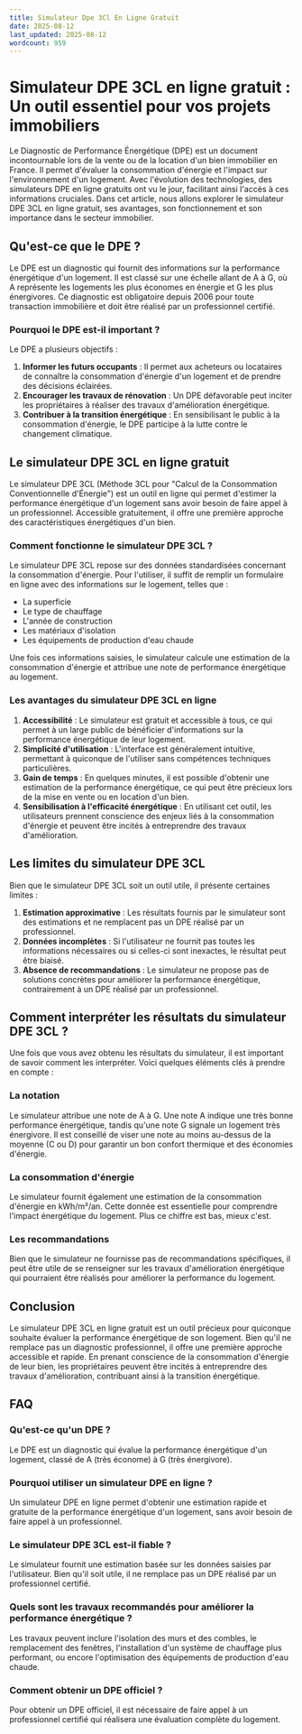 ```yaml
---
title: Simulateur Dpe 3Cl En Ligne Gratuit
date: 2025-08-12
last_updated: 2025-08-12
wordcount: 959
---
```


# Simulateur DPE 3CL en ligne gratuit : Un outil essentiel pour vos projets immobiliers

Le Diagnostic de Performance Énergétique (DPE) est un document incontournable lors de la vente ou de la location d'un bien immobilier en France. Il permet d'évaluer la consommation d'énergie et l'impact sur l'environnement d'un logement. Avec l'évolution des technologies, des simulateurs DPE en ligne gratuits ont vu le jour, facilitant ainsi l'accès à ces informations cruciales. Dans cet article, nous allons explorer le simulateur DPE 3CL en ligne gratuit, ses avantages, son fonctionnement et son importance dans le secteur immobilier.

## Qu'est-ce que le DPE ?

Le DPE est un diagnostic qui fournit des informations sur la performance énergétique d'un logement. Il est classé sur une échelle allant de A à G, où A représente les logements les plus économes en énergie et G les plus énergivores. Ce diagnostic est obligatoire depuis 2006 pour toute transaction immobilière et doit être réalisé par un professionnel certifié.

### Pourquoi le DPE est-il important ?

Le DPE a plusieurs objectifs :

1. **Informer les futurs occupants** : Il permet aux acheteurs ou locataires de connaître la consommation d'énergie d'un logement et de prendre des décisions éclairées.
2. **Encourager les travaux de rénovation** : Un DPE défavorable peut inciter les propriétaires à réaliser des travaux d'amélioration énergétique.
3. **Contribuer à la transition énergétique** : En sensibilisant le public à la consommation d'énergie, le DPE participe à la lutte contre le changement climatique.

## Le simulateur DPE 3CL en ligne gratuit

Le simulateur DPE 3CL (Méthode 3CL pour "Calcul de la Consommation Conventionnelle d'Énergie") est un outil en ligne qui permet d'estimer la performance énergétique d'un logement sans avoir besoin de faire appel à un professionnel. Accessible gratuitement, il offre une première approche des caractéristiques énergétiques d'un bien.

### Comment fonctionne le simulateur DPE 3CL ?

Le simulateur DPE 3CL repose sur des données standardisées concernant la consommation d'énergie. Pour l'utiliser, il suffit de remplir un formulaire en ligne avec des informations sur le logement, telles que :

- La superficie
- Le type de chauffage
- L'année de construction
- Les matériaux d'isolation
- Les équipements de production d'eau chaude

Une fois ces informations saisies, le simulateur calcule une estimation de la consommation d'énergie et attribue une note de performance énergétique au logement.

### Les avantages du simulateur DPE 3CL en ligne

1. **Accessibilité** : Le simulateur est gratuit et accessible à tous, ce qui permet à un large public de bénéficier d'informations sur la performance énergétique de leur logement.
2. **Simplicité d'utilisation** : L'interface est généralement intuitive, permettant à quiconque de l'utiliser sans compétences techniques particulières.
3. **Gain de temps** : En quelques minutes, il est possible d'obtenir une estimation de la performance énergétique, ce qui peut être précieux lors de la mise en vente ou en location d'un bien.
4. **Sensibilisation à l'efficacité énergétique** : En utilisant cet outil, les utilisateurs prennent conscience des enjeux liés à la consommation d'énergie et peuvent être incités à entreprendre des travaux d'amélioration.

## Les limites du simulateur DPE 3CL

Bien que le simulateur DPE 3CL soit un outil utile, il présente certaines limites :

1. **Estimation approximative** : Les résultats fournis par le simulateur sont des estimations et ne remplacent pas un DPE réalisé par un professionnel.
2. **Données incomplètes** : Si l'utilisateur ne fournit pas toutes les informations nécessaires ou si celles-ci sont inexactes, le résultat peut être biaisé.
3. **Absence de recommandations** : Le simulateur ne propose pas de solutions concrètes pour améliorer la performance énergétique, contrairement à un DPE réalisé par un professionnel.

## Comment interpréter les résultats du simulateur DPE 3CL ?

Une fois que vous avez obtenu les résultats du simulateur, il est important de savoir comment les interpréter. Voici quelques éléments clés à prendre en compte :

### La notation

Le simulateur attribue une note de A à G. Une note A indique une très bonne performance énergétique, tandis qu'une note G signale un logement très énergivore. Il est conseillé de viser une note au moins au-dessus de la moyenne (C ou D) pour garantir un bon confort thermique et des économies d'énergie.

### La consommation d'énergie

Le simulateur fournit également une estimation de la consommation d'énergie en kWh/m²/an. Cette donnée est essentielle pour comprendre l'impact énergétique du logement. Plus ce chiffre est bas, mieux c'est.

### Les recommandations

Bien que le simulateur ne fournisse pas de recommandations spécifiques, il peut être utile de se renseigner sur les travaux d'amélioration énergétique qui pourraient être réalisés pour améliorer la performance du logement.

## Conclusion

Le simulateur DPE 3CL en ligne gratuit est un outil précieux pour quiconque souhaite évaluer la performance énergétique de son logement. Bien qu'il ne remplace pas un diagnostic professionnel, il offre une première approche accessible et rapide. En prenant conscience de la consommation d'énergie de leur bien, les propriétaires peuvent être incités à entreprendre des travaux d'amélioration, contribuant ainsi à la transition énergétique.

## FAQ

### Qu'est-ce qu'un DPE ?

Le DPE est un diagnostic qui évalue la performance énergétique d'un logement, classé de A (très économe) à G (très énergivore).

### Pourquoi utiliser un simulateur DPE en ligne ?

Un simulateur DPE en ligne permet d'obtenir une estimation rapide et gratuite de la performance énergétique d'un logement, sans avoir besoin de faire appel à un professionnel.

### Le simulateur DPE 3CL est-il fiable ?

Le simulateur fournit une estimation basée sur les données saisies par l'utilisateur. Bien qu'il soit utile, il ne remplace pas un DPE réalisé par un professionnel certifié.

### Quels sont les travaux recommandés pour améliorer la performance énergétique ?

Les travaux peuvent inclure l'isolation des murs et des combles, le remplacement des fenêtres, l'installation d'un système de chauffage plus performant, ou encore l'optimisation des équipements de production d'eau chaude.

### Comment obtenir un DPE officiel ?

Pour obtenir un DPE officiel, il est nécessaire de faire appel à un professionnel certifié qui réalisera une évaluation complète du logement.